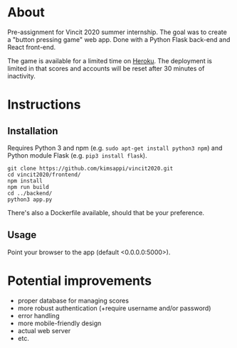 # About
Pre-assignment for Vincit 2020 summer internship. The goal was to create a "button pressing game" web app. Done with a Python Flask back-end and React front-end.

The game is available for a limited time on [Heroku](http://kimsappi-vincit2020.herokuapp.com/). The deployment is limited in that scores and accounts will be reset after 30 minutes of inactivity.

# Instructions
## Installation
Requires Python 3 and npm (e.g. `sudo apt-get install python3 npm`) and Python module Flask (e.g. `pip3 install flask`).
```shell
git clone https://github.com/kimsappi/vincit2020.git
cd vincit2020/frontend/
npm install
npm run build
cd ../backend/
python3 app.py
```
There's also a Dockerfile available, should that be your preference.
## Usage
Point your browser to the app (default <0.0.0.0:5000>).

# Potential improvements
* proper database for managing scores
* more robust authentication (+require username and/or password)
* error handling
* more mobile-friendly design
* actual web server
* etc.